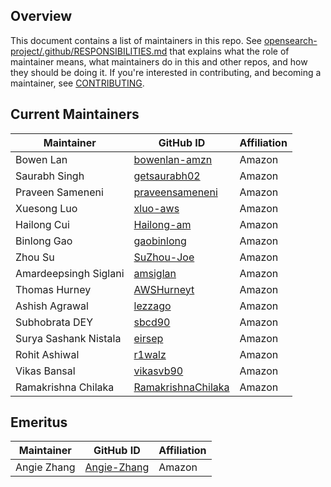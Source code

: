 ## Overview

This document contains a list of maintainers in this repo. See [opensearch-project/.github/RESPONSIBILITIES.md](https://github.com/opensearch-project/.github/blob/main/RESPONSIBILITIES.md#maintainer-responsibilities) that explains what the role of maintainer means, what maintainers do in this and other repos, and how they should be doing it. If you're interested in contributing, and becoming a maintainer, see [CONTRIBUTING](CONTRIBUTING.md).

## Current Maintainers

| Maintainer            | GitHub ID                                             | Affiliation |
|-----------------------| ----------------------------------------------------- | ----------- |
| Bowen Lan             | [bowenlan-amzn](https://github.com/bowenlan-amzn)     | Amazon      |
| Saurabh Singh         | [getsaurabh02](https://github.com/getsaurabh02)       | Amazon      |
| Praveen Sameneni      | [praveensameneni](https://github.com/praveensameneni) | Amazon      |
| Xuesong Luo           | [xluo-aws](https://github.com/xluo-aws)               | Amazon      |
| Hailong Cui           | [Hailong-am](https://github.com/Hailong-am)           | Amazon      |
| Binlong Gao           | [gaobinlong](https://github.com/gaobinlong)           | Amazon      |
| Zhou Su               | [SuZhou-Joe](https://github.com/SuZhou-Joe)           | Amazon      |
| Amardeepsingh Siglani | [amsiglan](https://github.com/amsiglan)               | Amazon      |
| Thomas Hurney         | [AWSHurneyt](https://github.com/AWSHurneyt)           | Amazon      |
| Ashish Agrawal        | [lezzago](https://github.com/lezzago)                 | Amazon      |
| Subhobrata DEY        | [sbcd90](https://github.com/sbcd90)                   | Amazon      |
| Surya Sashank Nistala | [eirsep](https://github.com/eirsep)                   | Amazon      |
| Rohit Ashiwal         | [r1walz](https://github.com/r1walz)                   | Amazon      |
| Vikas Bansal          | [vikasvb90](https://github.com/vikasvb90)             | Amazon      |
| Ramakrishna Chilaka   | [RamakrishnaChilaka](https://github.com/RamakrishnaChilaka)             | Amazon      |

## Emeritus

| Maintainer    | GitHub ID                                     | Affiliation |
| ------------- | --------------------------------------------- | ----------- |
| Angie Zhang   | [Angie-Zhang](https://github.com/Angie-Zhang) | Amazon      |
